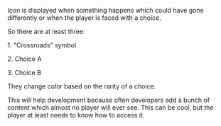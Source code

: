 Icon is displayed when something happens which could have gone differently or when the player is faced with a choice.

So there are at least three:

1\. "Crossroads" symbol

2\. Choice A

3\. Choice B

They change color based on the rarity of a choice. 

This will help development because often developers add a bunch of content which almost no player will ever see. This can be cool, but the player at least needs to know how to access it.
